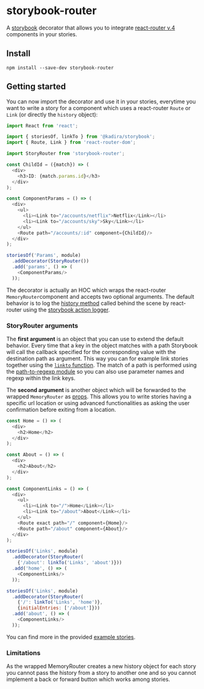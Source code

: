 # storybook-router

A [storybook](https://storybooks.js.org/) decorator that allows you to integrate [react-router v.4](https://reacttraining.com/react-router/) components in your stories.

## Install

    npm install --save-dev storybook-router

## Getting started

You can now import the decorator and use it in your stories, everytime you want to write a story for a component which uses a react-router `Route` or `Link` (or directly the `history` object):

```js
import React from 'react';

import { storiesOf, linkTo } from '@kadira/storybook';
import { Route, Link } from 'react-router-dom';

import StoryRouter from 'storybook-router';

const ChildId = ({match}) => (
  <div>
    <h3>ID: {match.params.id}</h3>
  </div>
);

const ComponentParams = () => (
  <div>
    <ul>
      <li><Link to="/accounts/netflix">Netflix</Link></li>
      <li><Link to="/accounts/sky">Sky</Link></li>
    </ul>
    <Route path="/accounts/:id" component={ChildId}/>
  </div>
);

storiesOf('Params', module)
  .addDecorator(StoryRouter())
  .add('params', () => (
    <ComponentParams/>
  ));
```

The decorator is actually an HOC which wraps the react-router `MemoryRouter`component and accepts two optional arguments. The default behavior is to log the [history method](https://github.com/ReactTraining/history#navigation) called behind the scene by react-router using the [storybook action logger](https://github.com/storybooks/storybook/tree/master/packages/addon-actions).

### StoryRouter arguments

The **first argument** is an object that you can use to extend the default behavior.
Every time that a key in the object matches with a path Storybook will call the callback specified for the corresponding value with the destination path as argument.
This way you can for example link stories together using the [`linkto` function](https://storybooks.js.org/docs/react-storybook/basics/writing-stories).
The match of a path is performed using the [path-to-regexp module](https://www.npmjs.com/package/path-to-regexp) so you can also use parameter names and regexp within the link keys.

The **second argument** is another object which will be forwarded to the wrapped `MemoryRouter` as [props](https://reacttraining.com/react-router/web/api/MemoryRouter). This allows you to write stories having a specific url location or using advanced functionalities as asking the user confirmation before exiting from a location.

```js
const Home = () => (
  <div>
    <h2>Home</h2>
  </div>
);

const About = () => (
  <div>
    <h2>About</h2>
  </div>
);

const ComponentLinks = () => (
  <div>
    <ul>
      <li><Link to="/">Home</Link></li>
      <li><Link to="/about">About</Link></li>
    </ul>
    <Route exact path="/" component={Home}/>
    <Route path="/about" component={About}/>
  </div>
);

storiesOf('Links', module)
  .addDecorator(StoryRouter(
    {'/about': linkTo('Links', 'about')}))
  .add('home', () => (
    <ComponentLinks/>
  ));

storiesOf('Links', module)
  .addDecorator(StoryRouter(
    {'/': linkTo('Links', 'home')},
    {initialEntries: ['/about']}))
  .add('about', () => (
    <ComponentLinks/>
  ));
```


You can find more in the provided [example stories](https://github.com/gvaldambrini/storybook-router/tree/master/stories).

### Limitations

As the wrapped MemoryRouter creates a new history object for each story you cannot pass the history from a story to  another one and so you cannot implement a back or forward button which works among stories.
